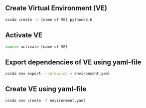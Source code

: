 ## **Create Virtual Environment (VE)**
```bash
conda create -n [name of VE] python=3.6
```

## Activate VE
```bash
source activate [name of VE]
```

## **Export dependencies of VE using yaml-file**
```bash
conda env export --no-builds > environment.yaml
```

## **Create VE using yaml-file**
```bash
conda env create -f environment.yaml
```
